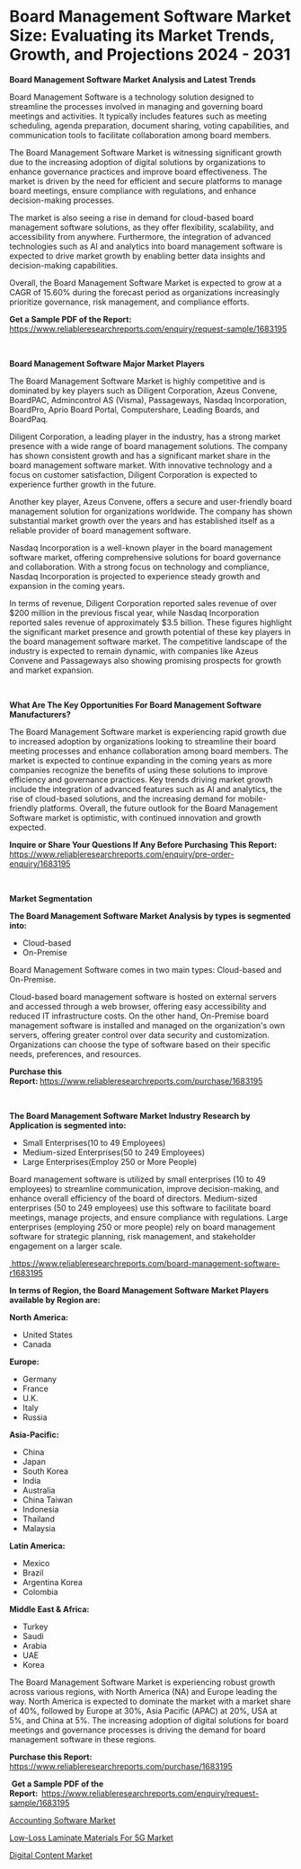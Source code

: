 <p><h1>Board Management Software Market Size: Evaluating its Market Trends, Growth, and Projections 2024 - 2031</h1></p><p><strong>Board Management Software Market Analysis and Latest Trends</strong></p>
<p><p>Board Management Software is a technology solution designed to streamline the processes involved in managing and governing board meetings and activities. It typically includes features such as meeting scheduling, agenda preparation, document sharing, voting capabilities, and communication tools to facilitate collaboration among board members.</p><p>The Board Management Software Market is witnessing significant growth due to the increasing adoption of digital solutions by organizations to enhance governance practices and improve board effectiveness. The market is driven by the need for efficient and secure platforms to manage board meetings, ensure compliance with regulations, and enhance decision-making processes.</p><p>The market is also seeing a rise in demand for cloud-based board management software solutions, as they offer flexibility, scalability, and accessibility from anywhere. Furthermore, the integration of advanced technologies such as AI and analytics into board management software is expected to drive market growth by enabling better data insights and decision-making capabilities.</p><p>Overall, the Board Management Software Market is expected to grow at a CAGR of 15.60% during the forecast period as organizations increasingly prioritize governance, risk management, and compliance efforts.</p></p>
<p><strong>Get a Sample PDF of the Report:&nbsp;</strong> <a href="https://www.reliableresearchreports.com/enquiry/request-sample/1683195">https://www.reliableresearchreports.com/enquiry/request-sample/1683195</a></p>
<p>&nbsp;</p>
<p><strong>Board Management Software Major Market Players</strong></p>
<p><p>The Board Management Software Market is highly competitive and is dominated by key players such as Diligent Corporation, Azeus Convene, BoardPAC, Admincontrol AS (Visma), Passageways, Nasdaq Incorporation, BoardPro, Aprio Board Portal, Computershare, Leading Boards, and BoardPaq.</p><p>Diligent Corporation, a leading player in the industry, has a strong market presence with a wide range of board management solutions. The company has shown consistent growth and has a significant market share in the board management software market. With innovative technology and a focus on customer satisfaction, Diligent Corporation is expected to experience further growth in the future.</p><p>Another key player, Azeus Convene, offers a secure and user-friendly board management solution for organizations worldwide. The company has shown substantial market growth over the years and has established itself as a reliable provider of board management software.</p><p>Nasdaq Incorporation is a well-known player in the board management software market, offering comprehensive solutions for board governance and collaboration. With a strong focus on technology and compliance, Nasdaq Incorporation is projected to experience steady growth and expansion in the coming years.</p><p>In terms of revenue, Diligent Corporation reported sales revenue of over $200 million in the previous fiscal year, while Nasdaq Incorporation reported sales revenue of approximately $3.5 billion. These figures highlight the significant market presence and growth potential of these key players in the board management software market. The competitive landscape of the industry is expected to remain dynamic, with companies like Azeus Convene and Passageways also showing promising prospects for growth and market expansion.</p></p>
<p>&nbsp;</p>
<p><strong>What Are The Key Opportunities For Board Management Software Manufacturers?</strong></p>
<p><p>The Board Management Software market is experiencing rapid growth due to increased adoption by organizations looking to streamline their board meeting processes and enhance collaboration among board members. The market is expected to continue expanding in the coming years as more companies recognize the benefits of using these solutions to improve efficiency and governance practices. Key trends driving market growth include the integration of advanced features such as AI and analytics, the rise of cloud-based solutions, and the increasing demand for mobile-friendly platforms. Overall, the future outlook for the Board Management Software market is optimistic, with continued innovation and growth expected.</p></p>
<p><strong>Inquire or Share Your Questions If Any Before Purchasing This Report:</strong> <a href="https://www.reliableresearchreports.com/enquiry/pre-order-enquiry/1683195">https://www.reliableresearchreports.com/enquiry/pre-order-enquiry/1683195</a></p>
<p>&nbsp;</p>
<p><strong>Market Segmentation</strong></p>
<p><strong>The Board Management Software Market Analysis by types is segmented into:</strong></p>
<p><ul><li>Cloud-based</li><li>On-Premise</li></ul></p>
<p><p>Board Management Software comes in two main types: Cloud-based and On-Premise. </p><p>Cloud-based board management software is hosted on external servers and accessed through a web browser, offering easy accessibility and reduced IT infrastructure costs. On the other hand, On-Premise board management software is installed and managed on the organization's own servers, offering greater control over data security and customization. Organizations can choose the type of software based on their specific needs, preferences, and resources.</p></p>
<p><strong>Purchase this Report:&nbsp;</strong><a href="https://www.reliableresearchreports.com/purchase/1683195">https://www.reliableresearchreports.com/purchase/1683195</a></p>
<p>&nbsp;</p>
<p><strong>The Board Management Software Market Industry Research by Application is segmented into:</strong></p>
<p><ul><li>Small Enterprises(10 to 49 Employees)</li><li>Medium-sized Enterprises(50 to 249 Employees)</li><li>Large Enterprises(Employ 250 or More People)</li></ul></p>
<p><p>Board management software is utilized by small enterprises (10 to 49 employees) to streamline communication, improve decision-making, and enhance overall efficiency of the board of directors. Medium-sized enterprises (50 to 249 employees) use this software to facilitate board meetings, manage projects, and ensure compliance with regulations. Large enterprises (employing 250 or more people) rely on board management software for strategic planning, risk management, and stakeholder engagement on a larger scale.</p></p>
<p><a href="https://www.reliableresearchreports.com/board-management-software-r1683195">&nbsp;https://www.reliableresearchreports.com/board-management-software-r1683195</a></p>
<p><strong>In terms of Region, the Board Management Software Market Players available by Region are:</strong></p>
<p>
    <p> <strong> North America: </strong>
        <ul>
            <li>United States</li>
            <li>Canada</li>
        </ul>
        </p> 
    <p> <strong> Europe: </strong>
        <ul>
            <li>Germany</li>
            <li>France</li>
            <li>U.K.</li>
            <li>Italy</li>
            <li>Russia</li>
        </ul>
        </p> 
    <p> <strong> Asia-Pacific: </strong>
        <ul>
            <li>China</li>
            <li>Japan</li>
            <li>South Korea</li>
            <li>India</li>
            <li>Australia</li>
            <li>China Taiwan</li>
            <li>Indonesia</li>
            <li>Thailand</li>
            <li>Malaysia</li>
        </ul>
        </p> 
    <p> <strong> Latin America: </strong>
        <ul>
            <li>Mexico</li>
            <li>Brazil</li>
            <li>Argentina Korea</li>
            <li>Colombia</li>
        </ul>
        </p> 
    <p> <strong> Middle East & Africa: </strong>
        <ul>
            <li>Turkey</li>
            <li>Saudi</li>
            <li>Arabia</li>
            <li>UAE</li>
            <li>Korea</li>
        </ul>
    </p>
    </p>
<p><p>The Board Management Software Market is experiencing robust growth across various regions, with North America (NA) and Europe leading the way. North America is expected to dominate the market with a market share of 40%, followed by Europe at 30%, Asia Pacific (APAC) at 20%, USA at 5%, and China at 5%. The increasing adoption of digital solutions for board meetings and governance processes is driving the demand for board management software in these regions.</p></p>
<p><strong>Purchase this Report: </strong><a href="https://www.reliableresearchreports.com/purchase/1683195">https://www.reliableresearchreports.com/purchase/1683195</a></p>
<p>&nbsp;<strong>Get a Sample PDF of the Report:&nbsp;&nbsp;</strong><a href="https://www.reliableresearchreports.com/enquiry/request-sample/1683195">https://www.reliableresearchreports.com/enquiry/request-sample/1683195</a></p>
<p><strong></strong></p>
<p><p><a href="https://github.com/eeaveuhhh/Market-Research-Report-List-2/blob/main/accounting-software-market.md">Accounting Software Market</a></p><p><a href="https://issuu.com/reportprime-2/docs/low-loss-laminate-materials-for-5g-market-size-203">Low-Loss Laminate Materials For 5G Market</a></p><p><a href="https://github.com/brentleyjimmiealvaradoz4l1rea/Market-Research-Report-List-2/blob/main/digital-content-market.md">Digital Content Market</a></p></p>